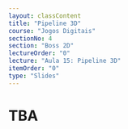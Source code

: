 ```yaml
---
layout: classContent
title: "Pipeline 3D"
course: "Jogos Digitais"
sectionNo: 4
section: "Boss 2D"
lectureOrder: "0"
lecture: "Aula 15: Pipeline 3D"
itemOrder: "0"
type: "Slides"
---
```


# TBA
